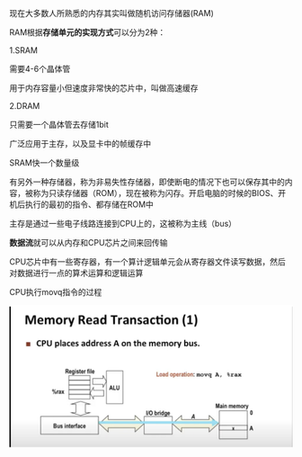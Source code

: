 现在大多数人所熟悉的内存其实叫做随机访问存储器(RAM)

RAM根据**存储单元的实现方式**可以分为2种：

1.SRAM

需要4-6个晶体管

用于内存容量小但速度非常快的芯片中，叫做高速缓存

2.DRAM

只需要一个晶体管去存储1bit

广泛应用于主存，以及显卡中的帧缓存中

SRAM快一个数量级

有另外一种存储器，称为非易失性存储器，即使断电的情况下也可以保存其中的内容，被称为只读存储器（ROM），现在被称为闪存。开启电脑的时候的BIOS、开机后执行的最初的指令、都存储在ROM中

主存是通过一些电子线路连接到CPU上的，这被称为主线（bus）

**数据流**就可以从内存和CPU芯片之间来回传输

CPU芯片中有一些寄存器，有一个算计逻辑单元会从寄存器文件读写数据，然后对数据进行一点的算术运算和逻辑运算

CPU执行movq指令的过程

![image-20230708090126860](image/image-20230708090126860.png)